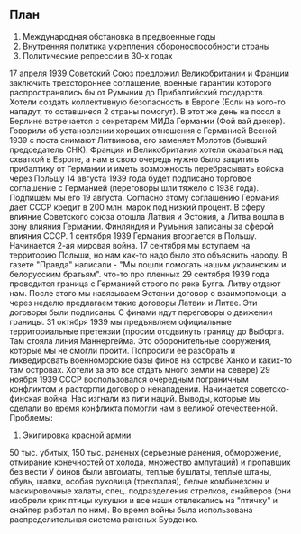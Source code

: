 ## План
1. Международная обстановка в предвоенные годы
2. Внутренняя политика укрепления обороноспособности страны
3. Политические репрессии в 30-х годах

17 апреля 1939 Советский Союз предложил Великобритании и Франции заключить трехстороннее соглашение, военные гарантии которого распространялись бы от Румынии до Прибалтийский государств. Хотели создать коллективную безопасность в Европе (Если на кого-то нападут, то оставшиеся 2 страны помогут).
В этот же день на посол в Берлине встречается с секретарем МИДа Германии (Фой вай дзекер). Говорили об установлении хороших отношения с Германией
Весной 1939 с поста снимают Литвинова, его заменяет Молотов (бывший председатель СНК). Франция и Великобритания хотели оказаться над схваткой в Европе, а нам в свою очередь нужно было защитить прибалтику от Германии и иметь возможность перебрасывать войска через Польшу
14 августа 1939 года будет подписано торговое соглашение с Германией (переговоры шли тяжело с 1938 года). Подпишем мы его 19 августа.
Согласно этому соглашению Германия дает СССР кредит в 200 млн. марок под низкий процент.
В сферу влияние Советского союза отошла Латвия и Эстония, а Литва вошла в зону влияния Германии. Финляндия и Румыния записаны за сферой влияния СССР. 
1 сентября 1939 Германия вторгается в Польшу. Начинается 2-ая мировая война. 17 сентября мы вступаем на территорию Польши, но нам как-то надо было это объяснить народу. В газете "Правда" написали - "Мы пошли помогать нашим украинским и белорусским братьям". 
что-то про пленных
29 сентября 1939 года проводится граница с Германией строго по реке Бугга. Литву отдают нам. После этого мы навязываем Эстонии договор о взаимопомощи, а через неделю предлагаем такие договоры Латвии и Литве. Эти договоры были подписаны. С финами идут переговоры о движении границы.
31 октября 1939 мы предъявляем официальные территориальные претензии (просим отодвинуть границу до Выборга. Там стояла линия Маннергейма. Это оборонительные сооружения, которые мы не смогли пройти. Попросили ее разобрать и ликведировать военноморские базы финов на острове Ханко и каких-то там островах. Хотели за это все отдать много земли на севере)
29 ноября 1939 СССР воспользовался очередным пограничным конфликтом и расторгли договор о ненападении. Начинается советско-финская война.
Нас изгнали из лиги наций. Выводы, которые мы сделали во время конфликта помогли нам в великой отечественной.
Проблемы:
1. Экипировка красной армии

50 тыс. убитых, 150 тыс. раненых (серьезные ранения, обморожение, отмирание конечностей от холода, множество ампутаций) и пропавших без вести
У финов были автоматы, теплые бушлаты, теплые штаны, обувь, шапки, особая руковица (трехпалая), белые комбинезоны и маскировочные халаты, спец. подразделения стрелков, снайперов (они изобрели крик птицы кукушки и все наши отвлекались на "птичку" и снайпер работал по ним).
Во время войны была использована распределительная система раненых Бурденко.